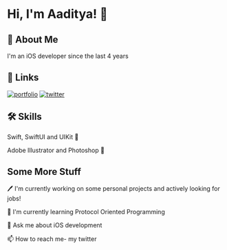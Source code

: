 
# Hi, I'm Aaditya! 👋


## 🚀 About Me
I'm an iOS developer since the last 4 years


## 🔗 Links
[![portfolio](https://img.shields.io/badge/my_portfolio-000?style=for-the-badge&logo=ko-fi&logoColor=white)](https://aadityaaa.carrd.co/)
[![twitter](https://img.shields.io/badge/twitter-1DA1F2?style=for-the-badge&logo=twitter&logoColor=white)](https://twitter.com/adearttt)


## 🛠 Skills
Swift,
SwiftUI and UIKit 📝

Adobe Illustrator and Photoshop 🎨



## Some More Stuff
🖊 I'm currently working on some personal projects and actively looking for jobs!

🧠 I'm currently learning Protocol Oriented Programming

💬 Ask me about iOS development

📫 How to reach me- my twitter



